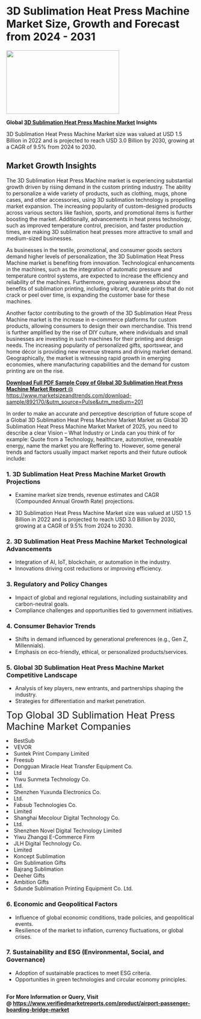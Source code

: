 <H1>3D Sublimation Heat Press Machine Market Size, Growth and Forecast from 2024 - 2031</H1><img class="aligncenter size-medium wp-image-584254" src="https://thirdeyenews.in/wp-content/uploads/2024/09/Global-Market-Research-300x168.jpeg" alt="" width="300" height="168" /><p><strong>Global&nbsp;<a href="https://www.marketsizeandtrends.com/download-sample/892170/&amp;utm_source=Pulse&amp;utm_medium=201">3D Sublimation Heat Press Machine Market</a> Insights</strong></p><p>3D Sublimation Heat Press Machine Market size was valued at USD 1.5 Billion in 2022 and is projected to reach USD 3.0 Billion by 2030, growing at a CAGR of 9.5% from 2024 to 2030.</p><p><h2>Market Growth Insights</h2> <p>The 3D Sublimation Heat Press Machine market is experiencing substantial growth driven by rising demand in the custom printing industry. The ability to personalize a wide variety of products, such as clothing, mugs, phone cases, and other accessories, using 3D sublimation technology is propelling market expansion. The increasing popularity of custom-designed products across various sectors like fashion, sports, and promotional items is further boosting the market. Additionally, advancements in heat press technology, such as improved temperature control, precision, and faster production times, are making 3D sublimation heat presses more attractive to small and medium-sized businesses.</p> <p><a href="#"></a></p> <p>As businesses in the textile, promotional, and consumer goods sectors demand higher levels of personalization, the 3D Sublimation Heat Press Machine market is benefiting from innovation. Technological enhancements in the machines, such as the integration of automatic pressure and temperature control systems, are expected to increase the efficiency and reliability of the machines. Furthermore, growing awareness about the benefits of sublimation printing, including vibrant, durable prints that do not crack or peel over time, is expanding the customer base for these machines.</p> <p>Another factor contributing to the growth of the 3D Sublimation Heat Press Machine market is the increase in e-commerce platforms for custom products, allowing consumers to design their own merchandise. This trend is further amplified by the rise of DIY culture, where individuals and small businesses are investing in such machines for their printing and design needs. The increasing popularity of personalized gifts, sportswear, and home décor is providing new revenue streams and driving market demand. Geographically, the market is witnessing rapid growth in emerging economies, where manufacturing capabilities and the demand for custom printing are on the rise.</p> <p><a href="#"></p><p><span class=""><strong>Download Full PDF Sample Copy of Global 3D Sublimation Heat Press Machine Market Report</strong> @ <a href="https://www.marketsizeandtrends.com/download-sample/892170/&amp;utm_source=Pulse&amp;utm_medium=201" target="_blank">https://www.marketsizeandtrends.com/download-sample/892170/&amp;utm_source=Pulse&amp;utm_medium=201</a></span></p><p>In order to make an accurate and perceptive description of future scope of a Global&nbsp;3D Sublimation Heat Press Machine Market Market as Global&nbsp;3D Sublimation Heat Press Machine Market Market of 2025, you need to describe a clear Vision &ndash; What Industry or Linda can you think of for example: Quote from a Technology, healthcare, automotive, renewable energy, name the market you are Reffering to. However, some general trends and factors usually impact market reports and their future outlook include:</p><h3>1.&nbsp;<strong>3D Sublimation Heat Press Machine Market Growth Projections</strong></h3><ul><li>Examine market size trends, revenue estimates and CAGR (Compounded Annual Growth Rate) projections.</li><li><p>3D Sublimation Heat Press Machine Market size was valued at USD 1.5 Billion in 2022 and is projected to reach USD 3.0 Billion by 2030, growing at a CAGR of 9.5% from 2024 to 2030.</p></li></ul><h3>2.&nbsp;<strong>3D Sublimation Heat Press Machine Market Technological Advancements</strong></h3><ul><li>Integration of AI, IoT, blockchain, or automation in the industry.</li><li>Innovations driving cost reductions or improving efficiency.</li></ul><h3>3.&nbsp;<strong>Regulatory and Policy Changes</strong></h3><ul><li>Impact of global and regional regulations, including sustainability and carbon-neutral goals.</li><li>Compliance challenges and opportunities tied to government initiatives.</li></ul><h3>4.&nbsp;<strong>Consumer Behavior Trends</strong></h3><ul><li>Shifts in demand influenced by generational preferences (e.g., Gen Z, Millennials).</li><li>Emphasis on eco-friendly, ethical, or personalized products/services.</li></ul><h3>5.&nbsp;<strong>Global 3D Sublimation Heat Press Machine Market Competitive Landscape</strong></h3><ul><li>Analysis of key players, new entrants, and partnerships shaping the industry.</li><li>Strategies for differentiation and market penetration.</li></ul><p data-pm-slice="1 1 []"><span style="color: inherit; font-family: inherit; font-size: 25px;">Top Global 3D Sublimation Heat Press Machine Market Companies</span></p><div class="" data-test-id=""><p><li>BestSub</li><li> VEVOR</li><li> Suntek Print Company Limited</li><li> Freesub</li><li> Dongguan Miracle Heat Transfer Equipment Co.</li><li> Ltd</li><li> Yiwu Sunmeta Technology Co.</li><li> Ltd.</li><li> Shenzhen Yuxunda Electronics Co.</li><li> Ltd.</li><li> Fabsub Technologies Co.</li><li> Limited</li><li> Shanghai Mecolour Digital Technology Co.</li><li> Ltd.</li><li> Shenzhen Novel Digital Technology Limited</li><li> Yiwu Zhangqi E-Commerce Firm</li><li> JLH Digital Technology Co.</li><li> Limited</li><li> Koncept Sublimation</li><li> Gm Sublimation Gifts</li><li> Bajrang Sublimation</li><li> Deeher Gifts</li><li> Ambition Gifts</li><li> Sdunde Sublimation Printing Equipment Co. Ltd.</li></p></div><h3>6.&nbsp;<strong>Economic and Geopolitical Factors</strong></h3><ul><li>Influence of global economic conditions, trade policies, and geopolitical events.</li><li>Resilience of the market to inflation, currency fluctuations, or global crises.</li></ul><h3>7.&nbsp;<strong>Sustainability and ESG (Environmental, Social, and Governance)</strong></h3><ul><li>Adoption of sustainable practices to meet ESG criteria.</li><li>Opportunities in green technologies and circular economy principles.</li></ul><h2><strong style="font-size: 14px;">For More Information or Query, Visit @&nbsp;</strong><a style="background-color: #ffffff; font-size: 14px;" href="https://www.marketsizeandtrends.com/report/3d-sublimation-heat-press-machine-market/" target="_blank">https://www.verifiedmarketreports.com/product/airport-passenger-boarding-bridge-market</a></h2>
